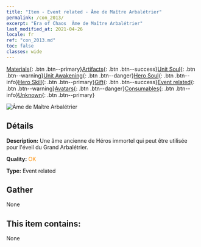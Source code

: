 ```yaml
---
title: "Item - Event related - Âme de Maître Arbalétrier"
permalink: /con_2013/
excerpt: "Era of Chaos  Âme de Maître Arbalétrier"
last_modified_at: 2021-04-26
locale: fr
ref: "con_2013.md"
toc: false
classes: wide
---
```

 [Materials](/ItemsFR/){: .btn .btn--primary}[Artifacts](/ItemsFR/Artifacts/){: .btn .btn--success}[Unit Soul](/ItemsFR/UnitSoul/){: .btn .btn--warning}[Unit Awakening](/ItemsFR/UnitAwakening/){: .btn .btn--danger}[Hero Soul](/ItemsFR/HeroSoul/){: .btn .btn--info}[Hero Skill](/ItemsFR/HeroSkill/){: .btn .btn--primary}[Gift](/ItemsFR/Gift/){: .btn .btn--success}[Event related](/ItemsFR/Events/){: .btn .btn--warning}[Avatars](/ItemsFR/Avatars/){: .btn .btn--danger}[Consumables](/ItemsFR/Consumables/){: .btn .btn--info}[Unknown](/ItemsFR/Unknown/){: .btn .btn--primary}

 ![Âme de Maître Arbalétrier](/images/t/juexing_102.jpg)

## Détails
 **Description:** Une âme ancienne de Héros immortel qui peut être utilisée pour l'éveil du Grand Arbalétrier.

 **Quality:** <span style="color: #FF8C00">OK</span>

 **Type:** Event related

## Gather

  None

## This item contains:

  None

